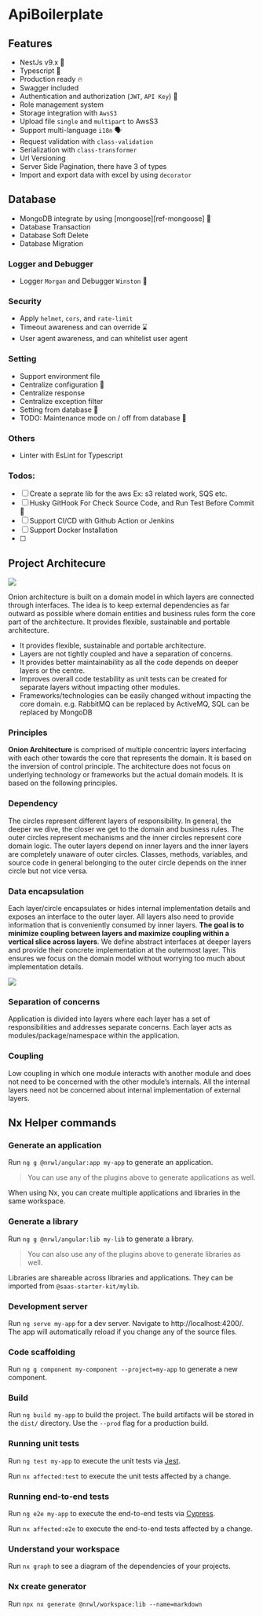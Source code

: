 # ApiBoilerplate

## Features

- NestJs v9.x 🥳
- Typescript 🚀
- Production ready 🔥
- Swagger included
- Authentication and authorization (`JWT`, `API Key`) 💪
- Role management system
- Storage integration with `AwsS3`
- Upload file `single` and `multipart` to AwsS3
- Support multi-language `i18n` 🗣
- Request validation with `class-validation`
- Serialization with `class-transformer`
- Url Versioning
- Server Side Pagination, there have 3 of types
- Import and export data with excel by using `decorator`

## Database

- MongoDB integrate by using [mongoose][ref-mongoose] 🎉
- Database Transaction
- Database Soft Delete
- Database Migration

### Logger and Debugger

- Logger `Morgan` and Debugger `Winston` 📝

### Security

- Apply `helmet`, `cors`, and `rate-limit`
- Timeout awareness and can override ⌛️
- User agent awareness, and can whitelist user agent

### Setting

- Support environment file
- Centralize configuration 🤖
- Centralize response
- Centralize exception filter
- Setting from database 🗿
- TODO:
  Maintenance mode on / off from database 🐤

### Others

- Linter with EsLint for Typescript

### Todos:

- [ ] Create a seprate lib for the aws Ex: s3 related work, SQS etc.
- [ ] Husky GitHook For Check Source Code, and Run Test Before Commit 🐶
- [ ] Support CI/CD with Github Action or Jenkins
- [ ] Support Docker Installation
- [ ]

## Project Architecure

![](.assets/architecture.png)

Onion architecture is built on a domain model in which layers are connected through interfaces. The idea is to keep external dependencies as far outward as possible where domain entities and business rules form the core part of the architecture. It provides flexible, sustainable and portable architecture.

- It provides flexible, sustainable and portable architecture.
- Layers are not tightly coupled and have a separation of concerns.
- It provides better maintainability as all the code depends on deeper layers or the centre.
- Improves overall code testability as unit tests can be created for separate layers without impacting other modules.
- Frameworks/technologies can be easily changed without impacting the core domain. e.g. RabbitMQ can be replaced by ActiveMQ, SQL can be replaced by MongoDB

### Principles

**Onion Architecture** is comprised of multiple concentric layers interfacing with each other towards the core that represents the domain. It is based on the inversion of control principle. The architecture does not focus on underlying technology or frameworks but the actual domain models. It is based on the following principles.

### Dependency

The circles represent different layers of responsibility. In general, the deeper we dive, the closer we get to the domain and business rules. The outer circles represent mechanisms and the inner circles represent core domain logic. The outer layers depend on inner layers and the inner layers are completely unaware of outer circles. Classes, methods, variables, and source code in general belonging to the outer circle depends on the inner circle but not vice versa.

### Data encapsulation

Each layer/circle encapsulates or hides internal implementation details and exposes an interface to the outer layer. All layers also need to provide information that is conveniently consumed by inner layers. **The goal is to minimize coupling between layers and maximize coupling within a vertical slice across layers**. We define abstract interfaces at deeper layers and provide their concrete implementation at the outermost layer. This ensures we focus on the domain model without worrying too much about implementation details.

![](.assets/layer.png)

### Separation of concerns

Application is divided into layers where each layer has a set of responsibilities and addresses separate concerns. Each layer acts as modules/package/namespace within the application.

### Coupling

Low coupling in which one module interacts with another module and does not need to be concerned with the other module’s internals. All the internal layers need not be concerned about internal implementation of external layers.

## Nx Helper commands

### Generate an application

Run `ng g @nrwl/angular:app my-app` to generate an application.

> You can use any of the plugins above to generate applications as well.

When using Nx, you can create multiple applications and libraries in the same workspace.

### Generate a library

Run `ng g @nrwl/angular:lib my-lib` to generate a library.

> You can also use any of the plugins above to generate libraries as well.

Libraries are shareable across libraries and applications. They can be imported from `@saas-starter-kit/mylib`.

### Development server

Run `ng serve my-app` for a dev server. Navigate to http://localhost:4200/. The app will automatically reload if you change any of the source files.

### Code scaffolding

Run `ng g component my-component --project=my-app` to generate a new component.

### Build

Run `ng build my-app` to build the project. The build artifacts will be stored in the `dist/` directory. Use the `--prod` flag for a production build.

### Running unit tests

Run `ng test my-app` to execute the unit tests via [Jest](https://jestjs.io).

Run `nx affected:test` to execute the unit tests affected by a change.

### Running end-to-end tests

Run `ng e2e my-app` to execute the end-to-end tests via [Cypress](https://www.cypress.io).

Run `nx affected:e2e` to execute the end-to-end tests affected by a change.

### Understand your workspace

Run `nx graph` to see a diagram of the dependencies of your projects.

### Nx create generator

Run `npx nx generate @nrwl/workspace:lib --name=markdown`
